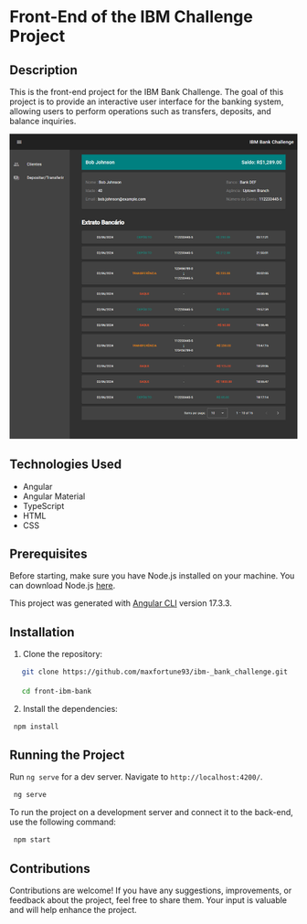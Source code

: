 # Front-End of the IBM Challenge Project

## Description

This is the front-end project for the IBM Bank Challenge. The goal of this project is to provide an interactive user interface for the banking system, allowing users to perform operations such as transfers, deposits, and balance inquiries.

![alt text](src/assets/bank_1.png)

## Technologies Used

- Angular
- Angular Material
- TypeScript
- HTML
- CSS

## Prerequisites

Before starting, make sure you have Node.js installed on your machine. You can download Node.js [here](https://nodejs.org/).

This project was generated with [Angular CLI](https://github.com/angular/angular-cli) version 17.3.3.

## Installation

1. Clone the repository:

```bash
   git clone https://github.com/maxfortune93/ibm-_bank_challenge.git

   cd front-ibm-bank
```

2. Install the dependencies:

```bash
 npm install
```

## Running the Project

Run `ng serve` for a dev server. Navigate to `http://localhost:4200/`.

```bash
 ng serve
```

To run the project on a development server and connect it to the back-end, use the following command:

```bash
 npm start
```

## Contributions
Contributions are welcome! If you have any suggestions, improvements, or feedback about the project, feel free to share them. Your input is valuable and will help enhance the project.

